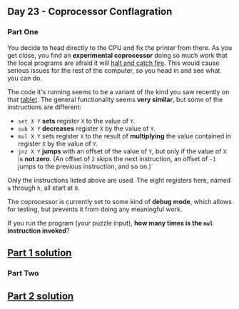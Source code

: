 ## Day 23 - Coprocessor Conflagration

### Part One

You decide to head directly to the CPU and fix the printer from there. As you get close, you find
an **experimental coprocessor** doing so much work that the local programs are afraid it will
[halt and catch fire][3]. This would cause serious issues for the rest of the computer,
so you head in and see what you can do.

The code it's running seems to be a variant of the kind you saw recently on that [tablet][4].
The general functionality seems **very similar**, but some of the instructions are different:

 * `set X Y` **sets** register `X` to the value of `Y`.
 * `sub X Y` **decreases** register `X` by the value of `Y`.
 * `mul X Y` sets register `X` to the result of **multiplying** the value contained in register `X`
    by the value of `Y`.
 * `jnz X Y` **jumps** with an offset of the value of `Y`, but only if the value of `X` is
    **not zero**. (An offset of `2` skips the next instruction, an offset of `-1` jumps to
    the previous instruction, and so on.)

Only the instructions listed above are used. The eight registers here, named `a` through `h`,
all start at `0`.

The coprocessor is currently set to some kind of **debug mode**, which allows for testing,
but prevents it from doing any meaningful work.

If you run the program (your puzzle input), **how many times is the `mul` instruction invoked**?

[Part 1 solution][1]
--------------------

### Part Two

[Part 2 solution][2]
--------------------


[1]: part_1.py
[2]: part_2.py
[3]: https://en.wikipedia.org/wiki/Halt_and_Catch_Fire
[4]: ../day_18
